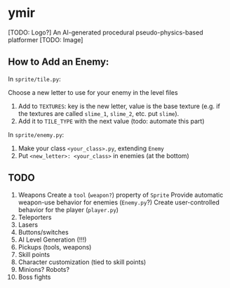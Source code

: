 # ymir
[TODO: Logo?]
An AI-generated procedural pseudo-physics-based platformer
[TODO: Image]

## How to Add an Enemy:

In `sprite/tile.py`: 

Choose a new letter to use for your enemy in the level files

1. Add to `TEXTURES`: key is the new letter, value is the base texture (e.g. if the textures are called `slime_1`, `slime_2`, etc. put `slime`).
2. Add it to `TILE_TYPE` with the next value (todo: automate this part)

In `sprite/enemy.py`:

1. Make your class `<your_class>.py`, extending `Enemy`
2. Put `<new_letter>: <your_class>` in enemies (at the bottom)

## TODO

1. Weapons
    Create a `tool` (`weapon?`) property of `Sprite`
    Provide automatic weapon-use behavior for enemies (`Enemy.py`?)
    Create user-controlled behavior for the player (`player.py`)
2. Teleporters
3. Lasers
4. Buttons/switches
5. AI Level Generation (!!!)
6. Pickups (tools, weapons)
7. Skill points
8. Character customization (tied to skill points)
9. Minions? Robots? 
10. Boss fights